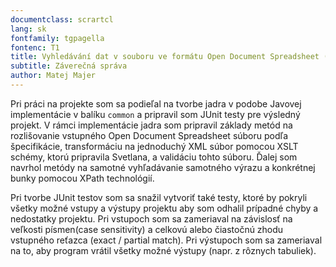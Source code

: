 ```yaml
---
documentclass: scrartcl
lang: sk
fontfamily: tgpagella
fontenc: T1
title: Vyhledávání dat v souboru ve formátu Open Document Spreadsheet (Java) Tým B
subtitle: Záverečná správa
author: Matej Majer
---
```


Pri práci na projekte som sa podieľal na tvorbe jadra v podobe Javovej implementácie v balíku `common`  a pripravil som JUnit testy pre výsledný projekt. 
V rámci implementácie jadra som pripravil základy metód na rozlišovanie vstupného Open Document Spreadsheet súboru podľa špecifikácie, transformáciu na jednoduchý XML súbor pomocou XSLT schémy, ktorú pripravila Svetlana, a validáciu tohto súboru. Ďalej som navrhol metódy na samotné vyhľadávanie samotného výrazu a konkrétnej bunky pomocou XPath technológií.

Pri tvorbe JUnit testov som sa snažil vytvoriť také testy, ktoré by pokryli všetky možné vstupy a výstupy projektu aby som odhalil prípadné chyby a nedostatky projektu. Pri vstupoch som sa zameriaval na závislosť na veľkosti písmen(case sensitivity) a celkovú alebo čiastočnú zhodu vstupného reťazca (exact / partial match). Pri výstupoch som sa zameriaval na to, aby program vrátil všetky možné výstupy (napr. z rôznych tabuliek).

